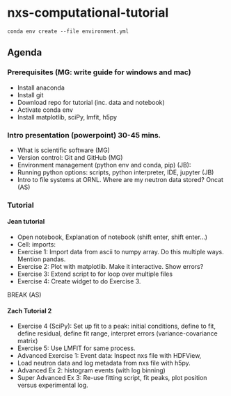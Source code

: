 # nxs-computational-tutorial

`conda env create --file environment.yml`



## Agenda 
 

### Prerequisites (MG: write guide for windows and mac) 
 * Install anaconda 
 * Install git 
 * Download repo for tutorial (inc. data and notebook) 
 * Activate conda env  
 * Install matplotlib, sciPy, lmfit, h5py 

### Intro presentation (powerpoint) 30-45 mins. 
 * What is scientific software (MG) 
 * Version control: Git and GitHub (MG) 
 * Environment management (python env and conda, pip) (JB): 
 * Running python options: scripts, python interpreter, IDE, jupyter (JB) 
 * Intro to file systems at ORNL. Where are my neutron data stored? Oncat (AS) 

### Tutorial  

#### Jean tutorial
 
 * Open notebook, Explanation of notebook (shift enter, shift enter...) 
 * Cell: imports:  
 * Exercise 1: Import data from ascii to numpy array. Do this multiple ways. Mention pandas. 
 * Exercise 2: Plot with matplotlib. Make it interactive. Show errors? 
 * Exercise 3: Extend script to for loop over multiple files 
 * Exercise 4: Create widget to do Exercise 3.  

BREAK (AS) 

#### Zach Tutorial 2 

 * Exercise 4 (SciPy): Set up fit to a peak: initial conditions, define to fit, define residual, define fit range, interpret errors (variance-covariance matrix) 
 * Exercise 5: Use LMFIT for same process.  
 * Advanced Exercise 1: Event data: Inspect nxs file with HDFView, 
 * Load neutron data and log metadata from nxs file with h5py. 
 * Advanced Ex 2: histogram events (with log binning) 
 * Super Advanced Ex 3: Re-use fitting script, fit peaks, plot position versus experimental log.   

